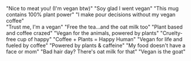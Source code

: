 "Nice to meat you! (I'm vegan btw)" 
"Soy glad I went vegan" 
"This mug contains 100% plant power" 
"I make pour decisions without my vegan coffee"  
"Trust me, I'm a vegan" 
"Free the tea...and the oat milk too" 
"Plant based and coffee crazed" 
"Vegan for the animals, powered by plants" 
"Cruelty-free cup of happy" 
"Coffee + Plants = Happy Human" 
"Vegan for life and fueled by coffee" 
"Powered by plants & caffeine" 
"My food doesn't have a face or mom" 
"Bad hair day? There's oat milk for that" 
"Vegan is the goat"